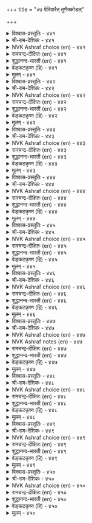 +++
title = "०७ पॆरियारैत् तुणैक्कोडल्"

+++


<details><summary>विश्वास-प्रस्तुतिः - ४४१</summary>

अऱनऱिन्दु मूत्त अऱिवुडैयार् केण्मै  
तिऱनऱिन्दु तेर्न्दु कॊळल्।       ४४१
</details>

<details><summary>श्री-राम-देशिकः - ४४१</summary>

वयोवृद्धैर्धर्मविद्भिः बुद्धिमद्भिर्महात्माभिः ।  
कुर्यान्मैत्रीं महीपालो विमृश्य बहुधा बहु ॥ ४४१॥
</details>

<details><summary>NVK Ashraf choice (en) - ४४१</summary>

०४४१
Value and secure the friendship
Of the virtuous, mature and wise.
(P.S. Sundaram)
</details>

<details><summary>रामचन्द्र-दीक्षितः (en) - ४४१</summary>

441\. The friendship of virtuous men of mature wisdom is to be appreciated and secured.  
</details>

<details><summary>शुद्धानन्द-भारती (en) - ४४१</summary>

1\. அறனறிந்து மூத்த அறிவுடையார் கேண்மை  
திறனறிந்து தேர்ந்து கொளல்.  
Weigh their worth and friendship gain  
Of men of virtue and mature brain.        441  
</details>

<details><summary>वेङ्कटकृष्ण (हि) - ४४१</summary>

441
ज्ञानवृद्ध जो बन गये, धर्म-सूक्ष्म को जान ।  
मैत्री उनकी, ढ़ंग से, पा लो महत्व जान ॥
  </details>

<details><summary>मूलम् - ४४१</summary>

अऱनऱिन्दु मूत्त अऱिवुडैयार् केण्मै  
तिऱनऱिन्दु तेर्न्दु कॊळल्।       ४४१
</details>

<details><summary>विश्वास-प्रस्तुतिः - ४४२</summary>

उट्रनोय् नीक्कि उऱाअमै मुऱ्काक्कुम्  
पॆट्रियार्प् पेणिक् कॊळल्।       ४४२
</details>

<details><summary>श्री-राम-देशिकः - ४४२</summary>

प्राप्तं दुःखं निराकृत्य भाविदुःखनिवारणे ।  
जगरूकेण विदुषा स्नेहं कुर्याच्च सेवया ॥ ४४२॥
</details>

<details><summary>NVK Ashraf choice (en) - ४४२</summary>

०४४२
Ally with them who can allay your present ills
And avert those to come. *
(Satguru Subramuniyaswami), (P.S. Sundaram)
</details>

<details><summary>रामचन्द्र-दीक्षितः (en) - ४४२</summary>

442\. Seek the friendship of those who can remove existing distress and guard against future.  
</details>

<details><summary>शुद्धानन्द-भारती (en) - ४४२</summary>

2\. உற்றநோய் நீக்கி உறாஅமை முற்காக்கும்  
பெற்றியார்ப் பேணிக் கொளல்.  
Cherish the help of men of skill  
Who ward and safe-guard you from ill.        442  
</details>

<details><summary>वेङ्कटकृष्ण (हि) - ४४२</summary>

442
आगत दुःख निवार कर, भावी दुःख से त्राण ।  
करते जो, अपना उन्हें, करके आदर-मान ॥
  </details>

<details><summary>मूलम् - ४४२</summary>

उट्रनोय् नीक्कि उऱाअमै मुऱ्काक्कुम्  
पॆट्रियार्प् पेणिक् कॊळल्।       ४४२
</details>

<details><summary>विश्वास-प्रस्तुतिः - ४४३</summary>

अरियवट्रु ळॆल्लाम् अरिदे पॆरियारैप्  
पेणित् तमराक् कॊळल्।       ४४३
</details>

<details><summary>श्री-राम-देशिकः - ४४३</summary>

महात्मनः समाश्रित्य स्ववशे तान् करोति यः ।  
महच्भाग्यं तदेवास्य किमन्यैर्भाग्यकोटिभिः ॥ ४४३॥
</details>

<details><summary>NVK Ashraf choice (en) - ४४३</summary>

०४४३
The rarest of rare things is to seek and secure
The friendship of the great.
(P.S. Sundaram)
</details>

<details><summary>रामचन्द्र-दीक्षितः (en) - ४४३</summary>

443\. To seek and win the alliance of the great is the rarest of all blessings.  
</details>

<details><summary>शुद्धानन्द-भारती (en) - ४४३</summary>

3\. அரியவற்று ளெல்லாம் அரிதே பெரியாரைப்  
பேணித் தமராக் கொளல்.  
Honour and have the great your own  
Is rarest of the rare things known.        443  
</details>

<details><summary>वेङ्कटकृष्ण (हि) - ४४३</summary>

443
दुर्लभ सब में है यही, दुर्लभ भाग्य महान ।  
स्वजन बनाना मान से, जो हैं पुरुष महान ॥
  </details>

<details><summary>मूलम् - ४४३</summary>

अरियवट्रु ळॆल्लाम् अरिदे पॆरियारैप्  
पेणित् तमराक् कॊळल्।       ४४३
</details>

<details><summary>विश्वास-प्रस्तुतिः - ४४४</summary>

तम्मिऱ्पॆरियार् तमरा ऒऴुगुदल्  
वन्मैयु ळॆल्लान् दलै।       ४४४
</details>

<details><summary>श्री-राम-देशिकः - ४४४</summary>

आत्मनोऽपि वरिष्ठानां महतां पथि वर्तनम् ।  
महद् बलं भवेद् राज्ञां चतुरङ्गबलैः किमु ॥ ४४४॥
</details>

<details><summary>NVK Ashraf choice (en) - ४४४</summary>

०४४४
The greatest of all strengths come from
Associating with one greater than oneself. *
(K. Krishnaswamy & Vijaya Ramkumar)
</details>

<details><summary>रामचन्द्र-दीक्षितः (en) - ४४४</summary>

444\. To follow in the footsteps of those that are greater than oneself is the crown of one’s strength.  
</details>

<details><summary>शुद्धानन्द-भारती (en) - ४४४</summary>

4\. தம்மிற் பெரியார் தமரா ஒழுகுதல்  
வன்மையு ளெல்லாந் தலை.  
To have betters as intimates  
Power of all powers promotes.        444  
</details>

<details><summary>वेङ्कटकृष्ण (हि) - ४४४</summary>

444
करना ऐसा आचरण, जिससे पुरुष महान ।  
बन जावें आत्मीय जन, उत्तम बल यह जान ॥
  </details>

<details><summary>मूलम् - ४४४</summary>

तम्मिऱ्पॆरियार् तमरा ऒऴुगुदल्  
वन्मैयु ळॆल्लान् दलै।       ४४४
</details>

<details><summary>विश्वास-प्रस्तुतिः - ४४५</summary>

सूऴ्वार्गण् णाग ऒऴुगलान् मन्नवन्  
सूऴ्वारैक् सूऴ्न्दु कॊळल्।       ४४५
</details>

<details><summary>श्री-राम-देशिकः - ४४५</summary>

विमृश्य सचिवो ग्राह्यो नेत्रतुल्यो नृपेण तु ।  
यतोऽमात्यो राज्यभारं वहन् राज्ञः सहायकृत् ॥ ४४५॥
</details>

<details><summary>NVK Ashraf choice (en) - ४४५</summary>

०४४५
A king's counselors are his eyes
To be chosen with careful counseling.
(N.V.K. Ashraf), (P.S. Sundaram)
</details>

<details><summary>रामचन्द्र-दीक्षितः (en) - ४४५</summary>

445\. Verily the ministers are the eyes of the monarch; let the monarch have tried ones.  
</details>

<details><summary>शुद्धानन्द-भारती (en) - ४४५</summary>

5\. சூழ்வார்கண் ணாக ஒழுகலான் மன்னவன்  
சூழ்வாரைச் சூழ்ந்து கொளல்.  
Ministers are the monarch's eyes  
Round him should be the right and wise.        445  
</details>

<details><summary>वेङ्कटकृष्ण (हि) - ४४५</summary>

445
आँख बना कर सचिव को, ढोता शासन-भार ।  
सो नृप चुन ले सचिव को, करके सोच विचार ॥
  </details>

<details><summary>मूलम् - ४४५</summary>

सूऴ्वार्गण् णाग ऒऴुगलान् मन्नवन्  
सूऴ्वारैक् सूऴ्न्दु कॊळल्।       ४४५
</details>

<details><summary>विश्वास-प्रस्तुतिः - ४४६</summary>

तक्का रिनत्तनाय्त् तानॊऴुग वल्लानैच्  
चॆट्रार् सॆयक्किडन्द तिल्।       ४४६
</details>

<details><summary>श्री-राम-देशिकः - ४४६</summary>

ज्ञानिनां वचनं श्रुत्वा स्वबुद्धया तदिमृश्य च ।  
पालयन् पृथिवीपालः शत्रुभिर्नैव बाध्यते ॥ ४४६॥
</details>

<details><summary>NVK Ashraf choice (en) - ४४६</summary>

०४४६
Foes are rendered ineffective by one
Who lives in fellowship with the worthy. *
(Satguru Subramuniyaswami)
</details>

<details><summary>रामचन्द्र-दीक्षितः (en) - ४४६</summary>

446\. No adversary can ruin the King who relies on his efficient counselors.  
</details>

<details><summary>शुद्धानन्द-भारती (en) - ४४६</summary>

6\. தக்கா ரினத்தனாய்த் தானொழுக வல்லானைச்  
செற்றார் செயக்கிடந்த தில்.  
To move with worthy friends who knows  
Has none to fear from frightful foes.        446  
</details>

<details><summary>वेङ्कटकृष्ण (हि) - ४४६</summary>

446
योग्य जनों का बन्धु बन, करता जो व्यवहार ।  
उसका कर सकते नहीं, शत्रु लोग अपकार ॥
  </details>

<details><summary>मूलम् - ४४६</summary>

तक्का रिनत्तनाय्त् तानॊऴुग वल्लानैच्  
चॆट्रार् सॆयक्किडन्द तिल्।       ४४६
</details>

<details><summary>विश्वास-प्रस्तुतिः - ४४७</summary>

इडिक्कुन् दुणैयारै याळ्वरै यारे  
कॆडुक्कुन् दगैमै यवर्।       ४४७
</details>

<details><summary>श्री-राम-देशिकः - ४४७</summary>

स्खालित्ये कठिनैर्वाक्यैः दण्डयन्तं सुमन्त्रिणम् ।  
यो राजा लभते तस्मिन् निर्वीर्याः किल शत्रवः ॥ ४४७॥
</details>

<details><summary>NVK Ashraf choice (en) - ४४७</summary>

०४४७
Who can ruin the man who commands
The friendship of those who can reprove him?
(V.V.S. Aiyar)
</details>

<details><summary>NVK Ashraf notes (en) - ४४७</summary>

४४७. Compare with ७९५ and ७८४. "Seek a friend who will make you cry, rail and rate when you go astray" – (P.S. Sundaram). "Friendship is not for merriment but for stern reproach when friends go astray" - (N.V.K. Ashraf)
</details>

<details><summary>रामचन्द्र-दीक्षितः (en) - ४४७</summary>

447\. None can harm the ruler who seeks the wholesome counsel of his ministers though bitter.  
</details>

<details><summary>शुद्धानन्द-भारती (en) - ४४७</summary>

7\. இடிக்குந் துணையாரை ஆள்வாரை யாரே  
கெடுக்குந் தகைமை யவர்  
No foe can foil his powers  
whose friends reprove him when he errs.        447  
</details>

<details><summary>वेङ्कटकृष्ण (हि) - ४४७</summary>

447
दोष देख कर डाँटने जब हैं मित्र सुयोग्य ।  
तब नृप का करने अहित, कौन शत्रु है योग्य ॥
  </details>

<details><summary>मूलम् - ४४७</summary>

इडिक्कुन् दुणैयारै याळ्वरै यारे  
कॆडुक्कुन् दगैमै यवर्।       ४४७
</details>

<details><summary>विश्वास-प्रस्तुतिः - ४४८</summary>

इडिप्पारै इल्लाद एमरा मन्नन्  
कॆडुप्पा रिलानुङ् गॆडुम्।       ४४८
</details>

<details><summary>श्री-राम-देशिकः - ४४८</summary>

समये शिक्षकैः सद्भिः साङ्गत्यरहितो नृपः ।  
शत्रुबाधाविहीनोऽपि स्वयमेव विनश्यति ॥ ४४८॥
</details>

<details><summary>NVK Ashraf choice (en) - ४४८</summary>

०४४८
A king unguarded with reproving counsel
Needs no foes to come to grief. *
(P.S. Sundaram)
</details>

<details><summary>रामचन्द्र-दीक्षितः (en) - ४४८</summary>

448\. The King who is not guarded by men of firm counsel will perish even though he has no enemies.  
</details>

<details><summary>शुद्धानन्द-भारती (en) - ४४८</summary>

8\. இடிப்பாரை இல்லாத ஏமரா மன்னன்  
கெடுப்பா ரிலானுங் கெடும்.  
The careless king whom none reproves  
Ruins himself sans harmful foes.        448  
</details>

<details><summary>वेङ्कटकृष्ण (हि) - ४४८</summary>

448
डांट-डपटते मित्र की, रक्षा बिन नरकंत ।  
शत्रु बिना भी हानिकर, पा जाता है अंत ॥
  </details>

<details><summary>मूलम् - ४४८</summary>

इडिप्पारै इल्लाद एमरा मन्नन्  
कॆडुप्पा रिलानुङ् गॆडुम्।       ४४८
</details>

<details><summary>विश्वास-प्रस्तुतिः - ४४९</summary>

मुदलिलार्ग ऊदिय मिल्लै मदलैयाञ्  
जार्बिलार्क् किल्लै निलै।       ४४९
</details>

<details><summary>श्री-राम-देशिकः - ४४९</summary>

विना मूलधनं लाभो व्यापारे नैव लभ्यते ।  
मह्त्साह्यं विना राज्ञां तथा स्थैर्य सुदुर्लभम् ॥ ४४९॥
</details>

<details><summary>NVK Ashraf choice (en) - ४४९</summary>

०४४९
There can be no gain without capital,
And no stability unpropped by wise counsel.
(P.S. Sundaram)
</details>

<details><summary>रामचन्द्र-दीक्षितः (en) - ४४९</summary>

449\. Is there profit without capital? Is there security for the monarch devoid of wise counselors?  
</details>

<details><summary>शुद्धानन्द-भारती (en) - ४४९</summary>

9\. முதலிலார்க்கு ஊதியம் இல்லை மதலையாஞ்  
சார்பிலார்க்கு இல்லை நிலை.  
No capital, no gain in trade  
No prop secure sans good comrade.        449  
</details>

<details><summary>वेङ्कटकृष्ण (हि) - ४४९</summary>

449
बिना मूलधन वणिक जन, पावेंगे नहिं लाभ ।  
सहचर-आश्रय रहित नृप, करें न स्थिरता लाभ ॥
  </details>

<details><summary>मूलम् - ४४९</summary>

मुदलिलार्ग ऊदिय मिल्लै मदलैयाञ्  
जार्बिलार्क् किल्लै निलै।       ४४९
</details>

<details><summary>विश्वास-प्रस्तुतिः - ४५०</summary>

पल्लार् पगै कॊळलिऱ्पत्तडुत्त तीमैत्ते  
नल्लार् तॊडर्गै विडल्।       ४५०
</details>

<details><summary>श्री-राम-देशिकः - ४५०</summary>

अनेकशत्रुबाधातो दुःखं दशगुणान्वितम् ।  
भुपो विन्देत सत्सङ्गं प्राप्तं यः सन्त्यजेन्नृपः ॥ ४५०॥
</details>

<details><summary>NVK Ashraf choice (en) - ४५०</summary>

०४५०
To give up good friends is ten times worse than
Being hated by countless foes.
( Shuddhananda Bharatiar)
</details>

<details><summary>रामचन्द्र-दीक्षितः (en) - ४५०</summary>

450\. Greatly injurious is the forsaking of the friendship of the good; it is like encountering singlehanded many foes.  
</details>

<details><summary>शुद्धानन्द-भारती (en) - ४५०</summary>

10\. பல்லார் பகைகொளலிற் பத்தடுத்த தீமைத்தே  
நல்லார் தொடர்கை விடல்.  
To give up good friends is ten times worse  
Than being hated by countless foes.        450  
</details>

<details><summary>वेङ्कटकृष्ण (हि) - ४५०</summary>

450
बहुत जनों की शत्रुता, करने में जो हानि ।  
उससे बढ़ सत्संग को, तजने में है हानि ॥
  </details>

<details><summary>मूलम् - ४५०</summary>

पल्लार् पगै कॊळलिऱ्पत्तडुत्त तीमैत्ते  
नल्लार् तॊडर्गै विडल्।       ४५०
</details>
